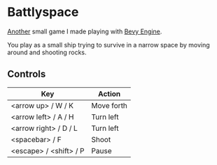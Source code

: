 # Battlyspace
[Another](https://github.com/hiimsergey/flappyspace) small game I made playing with [Bevy Engine](https://bevyengine.org).

You play as a small ship trying to survive in a narrow space by moving around and shooting rocks.

<!-- TODO add screenshot -->

## Controls
| Key | Action |
| --- | --- |
| \<arrow up\> / W / K | Move forth |
| \<arrow left\> / A / H | Turn left |
| \<arrow right\> / D / L | Turn left |
| \<spacebar\> / F | Shoot |
| \<escape\> / \<shift\> / P | Pause |

<!-- TODO add screenshot at the bottom -->
<!--
## Settings
You can set features like rock speed, spawn rate or number of bullets in the settings.

-->
